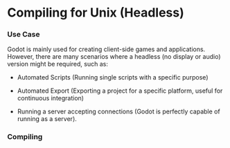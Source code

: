 # Compiling for Unix (Headless)

### Use Case


Godot is mainly used for creating client-side games and applications. However, there are many scenarios where a headless (no display or audio) version might be required, such as:


*  Automated Scripts (Running single scripts with a specific purpose)

*  Automated Export (Exporting a project for a specific platform, useful for continuous integration)

*  Running a server accepting connections (Godot is perfectly capable of running as a server).

### Compiling

